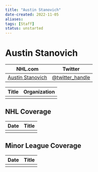 ```yaml
---
title: "Austin Stanovich"
date-created: 2022-11-05
aliases: 
tags: [Staff]
status: unstarted
---
```


# Austin Stanovich

| NHL.com | Twitter |
| ------- | ------- |
| [Austin Stanovich]() | [@twitter_handle](https://twitter.com/)

| Title | Organization |
| ----- | ------------ |
|       |              |



## NHL  Coverage
| Date | Title |
| ---- | ----- |
|      |       |



## Minor League Coverage
| Date | Title |
| ---- | ----- |
|      |       |


